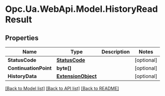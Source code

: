 # Opc.Ua.WebApi.Model.HistoryReadResult

## Properties

Name | Type | Description | Notes
------------ | ------------- | ------------- | -------------
**StatusCode** | [**StatusCode**](StatusCode.md) |  | [optional] 
**ContinuationPoint** | **byte[]** |  | [optional] 
**HistoryData** | [**ExtensionObject**](ExtensionObject.md) |  | [optional] 

[[Back to Model list]](../README.md#documentation-for-models) [[Back to API list]](../README.md#documentation-for-api-endpoints) [[Back to README]](../README.md)

